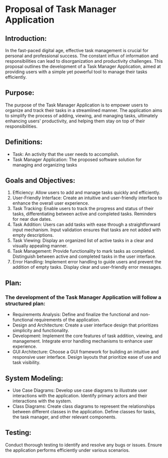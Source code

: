 #  Proposal of Task Manager Application
## Introduction:
In the fast-paced digital age, effective task management is crucial for personal and professional success. The constant influx of information and responsibilities can lead to disorganization and productivity challenges. This proposal outlines the development of a Task Manager Application, aimed at providing users with a simple yet powerful tool to manage their tasks efficiently.
## Purpose:
The purpose of the Task Manager Application is to empower users to organize and track their tasks in a streamlined manner. The application aims to simplify the process of adding, viewing, and managing tasks, ultimately enhancing users' productivity, and helping them stay on top of their responsibilities.
## Definitions:
- Task: An activity that the user needs to accomplish.
- Task Manager Application: The proposed software solution for managing and organizing tasks
## Goals and Objectives:
1. Efficiency: Allow users to add and manage tasks quickly and efficiently.
2. User-Friendly Interface: Create an intuitive and user-friendly interface to enhance the overall user experience.
3. Task Tracking: Enable users to track the progress and status of their tasks, differentiating between active and completed tasks. Reminders for near due dates.
4. Task Addition: Users can add tasks with ease through a straightforward input mechanism. Input validation ensures that tasks are not added with empty descriptions.
5. Task Viewing: Display an organized list of active tasks in a clear and visually appealing manner.
6. Task Management: Provide functionality to mark tasks as completed. Distinguish between active and completed tasks in the user interface.
7. Error Handling: Implement error handling to guide users and prevent the addition of empty tasks. Display clear and user-friendly error messages.
## Plan:
### The development of the Task Manager Application will follow a structured plan:
- Requirements Analysis: Define and finalize the functional and non-functional requirements of the application.
- Design and Architecture: Create a user interface design that prioritizes simplicity and functionality.
- Development: Implement the core features of task addition, viewing, and management. Integrate error handling mechanisms to enhance user experience.
- GUI Architecture: Choose a GUI framework for building an intuitive and responsive user interface. Design layouts that prioritize ease of use and task visibility.
## System Modeling:
- Use Case Diagrams: Develop use case diagrams to illustrate user interactions with the application. Identify primary actors and their interactions with the system.
- Class Diagrams: Create class diagrams to represent the relationships between different classes in the application. Define classes for tasks, the task manager, and other relevant components.
## Testing:
Conduct thorough testing to identify and resolve any bugs or issues. Ensure the application performs efficiently under various scenarios.
